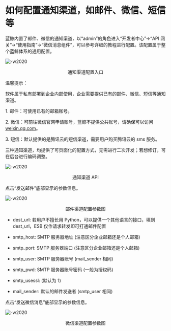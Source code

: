 # 如何配置通知渠道，如邮件、微信、短信等

蓝鲸内置了邮件、微信的通知渠道，以“admin”的角色进入“开发者中心”->“API 网关”->“使用指南”->“微信消息组件”，可以参考详细的教程进行配置。该配置属于整个蓝鲸体系的通用配置。

![-w2020](../assets/17401.png)
<center>通知渠道配置入口</center>

温馨提示：

软件属于私有部署到企业内部使用，企业需要提供已有的邮件、微信、短信等通知渠道。

1\. 邮件：可使用已有的邮箱账号。

2\. 微信：可前往微信官网申请账号，蓝鲸不提供公共账号，请确保可以访问 [weixin.qq.com](https://weixin.qq.com/)。

3\. 短信：默认提供的是腾讯云的短信渠道，需要用户购买腾讯云的 sms 服务。

三种通知渠道，均提供了可页面化的配置方式，无需进行二次开发；若想修订，可在后台进行编码调整。

![-w2020](../assets/17402.png)
<center>通知渠道 API</center>

点击“发送邮件”底部显示的参数信息。

![-w2020](../assets/17403.png)
<center>邮件渠道配置参数图</center>

- dest_url: 若用户不擅长用 Python，可以提供一个其他语言的接口，填到 dest_url，ESB 仅作请求转发即可打通邮件配置

- smtp_host: SMTP 服务器地址 (注意区分企业邮箱还是个人邮箱)

- smtp_port: SMTP 服务器端口 (注意区分企业邮箱还是个人邮箱)

- smtp_user: SMTP 服务器账号 (mail_sender 相同)

- smtp_pwd:  SMTP 服务器账号密码 (一般为授权码)

- smtp_usessl: (默认为 1)

- mail_sender: 默认的邮件发送者 (smtp_user 相同)

点击“发送微信消息”底部显示的参数信息。

![-w2020](../assets/17404.png)
<center>微信渠道配置参数图</center>
